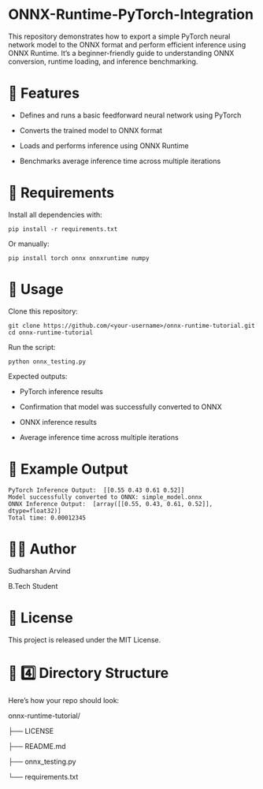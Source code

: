 # ONNX-Runtime-PyTorch-Integration
This repository demonstrates how to export a simple PyTorch neural network model to the ONNX format and perform efficient inference using ONNX Runtime.
It’s a beginner-friendly guide to understanding ONNX conversion, runtime loading, and inference benchmarking.

# 🚀 Features

* Defines and runs a basic feedforward neural network using PyTorch

* Converts the trained model to ONNX format

* Loads and performs inference using ONNX Runtime

* Benchmarks average inference time across multiple iterations


# 🧰 Requirements

Install all dependencies with:

```
pip install -r requirements.txt
```

Or manually:
```
pip install torch onnx onnxruntime numpy
```

# 📘 Usage

Clone this repository:
```
git clone https://github.com/<your-username>/onnx-runtime-tutorial.git
cd onnx-runtime-tutorial
```
Run the script:
```
python onnx_testing.py
```
Expected outputs:

* PyTorch inference results

* Confirmation that model was successfully converted to ONNX

* ONNX inference results

* Average inference time across multiple iterations

# 🧩 Example Output
```
PyTorch Inference Output:  [[0.55 0.43 0.61 0.52]]
Model successfully converted to ONNX: simple_model.onnx
ONNX Inference Output:  [array([[0.55, 0.43, 0.61, 0.52]], dtype=float32)]
Total time: 0.00012345
```

# 🧑‍💻 Author

Sudharshan Arvind

B.Tech Student

# 📜 License

This project is released under the MIT License.


# 🧩 4️⃣ Directory Structure

Here’s how your repo should look:

onnx-runtime-tutorial/

├── LICENSE

├── README.md

├── onnx_testing.py

└── requirements.txt

